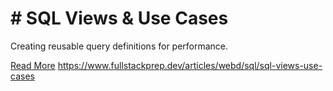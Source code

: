 # # SQL Views & Use Cases

Creating reusable query definitions for performance.

[Read More](https://www.fullstackprep.dev/articles/webd/sql/sql-views-use-cases) https://www.fullstackprep.dev/articles/webd/sql/sql-views-use-cases